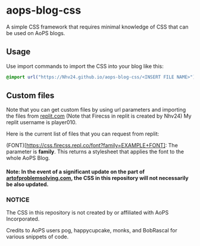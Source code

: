 # aops-blog-css
A simple CSS framework that requires minimal knowledge of CSS that can be used on AoPS blogs.

## Usage
Use import commands to import the CSS into your blog like this:
```css
@import url("https://Nhv24.github.io/aops-blog-css/<INSERT FILE NAME>");
```

## Custom files
Note that you can get custom files by using url parameters and importing the files from [replit.com](https://replit.com/@Firecss) (Note that Firecss in replit is created by Nhv24) My replit username is player010.

Here is the current list of files that you can request from replit:

(FONT)[https://css.firecss.repl.co/font?family=EXAMPLE+FONT]: The parameter is **family**. This returns a stylesheet that applies the font to the whole AoPS Blog.

#### Note: In the event of a significant update on the part of [artofproblemsolving.com](https://www.artofproblemsolving.com), the CSS in this repository will not necessarily be also updated.

### NOTICE 
The CSS in this repository is not created by or affiliated with AoPS Incorporated.


Credits to AoPS users pog, happycupcake, monks, and BobRascal for various snippets of code.

